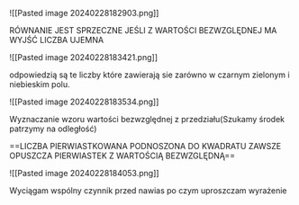 
![[Pasted image 20240228182903.png]]

RÓWNANIE JEST SPRZECZNE JEŚLI Z WARTOŚCI BEZWZGLĘDNEJ MA WYJŚĆ LICZBA UJEMNA


![[Pasted image 20240228183421.png]]

odpowiedzią są te liczby które zawierają sie zarówno w czarnym zielonym i niebieskim polu.

![[Pasted image 20240228183534.png]]

Wyznaczanie wzoru wartości bezwzględnej z przedziału(Szukamy środek patrzymy na odległość)

==LICZBA PIERWIASTKOWANA PODNOSZONA DO KWADRATU ZAWSZE OPUSZCZA PIERWIASTEK Z WARTOŚCIĄ BEZWZGLĘDNĄ== 

![[Pasted image 20240228184053.png]]

Wyciągam wspólny czynnik przed nawias po czym uproszczam wyrażenie